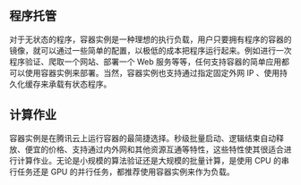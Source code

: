 ## 程序托管
对于无状态的程序，容器实例是一种理想的执行负载，用户只要拥有程序的容器的镜像，就可以通过一些简单的配置，以极低的成本把程序运行起来。例如进行一次程序验证、爬取一个网站、部署一个 Web 服务等等，任何支持容器的简单应用都可以使用容器实例来部署。当然，容器实例也支持通过指定固定外网 IP 、使用持久化缓存来承载有状态程序。

## 计算作业
容器实例是在腾讯云上运行容器的最简捷选择。秒级批量启动、逻辑结束自动释放、便宜的价格、支持通过内外网和其他资源互通等特性，这些特性使其很适合进行计算作业。无论是小规模的算法验证还是大规模的批量计算，是使用 CPU 的串行任务还是 GPU 的并行任务，都推荐使用容器实例来作为负载。
